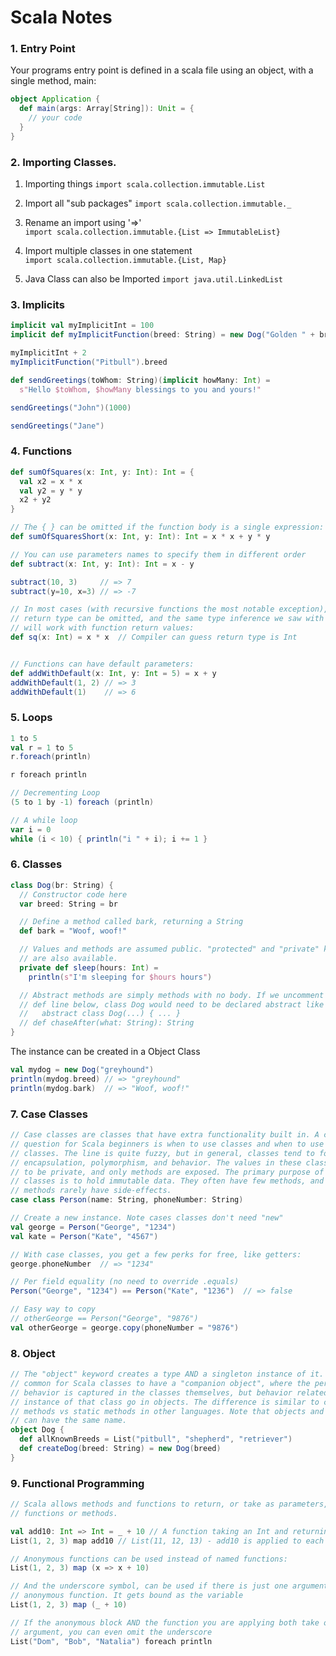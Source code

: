# Scala Notes

### 1. Entry Point
 
 Your programs entry point is defined in a scala file using an object, with a
single method, main:

```scala
object Application {
  def main(args: Array[String]): Unit = {
    // your code
  }
}
```

### 2. Importing Classes.

1. Importing things
`import scala.collection.immutable.List`

2. Import all "sub packages"
`import scala.collection.immutable._`

3. Rename an import using '=>'<br/>
`import scala.collection.immutable.{List => ImmutableList}`

4. Import multiple classes in one statement<br/>
`import scala.collection.immutable.{List, Map}`

5. Java Class can also be Imported
`import java.util.LinkedList`


### 3. Implicits

```scala
implicit val myImplicitInt = 100
implicit def myImplicitFunction(breed: String) = new Dog("Golden " + breed)

myImplicitInt + 2                   
myImplicitFunction("Pitbull").breed 

def sendGreetings(toWhom: String)(implicit howMany: Int) =
  s"Hello $toWhom, $howMany blessings to you and yours!"

sendGreetings("John")(1000) 

sendGreetings("Jane") 
```


### 4. Functions

```scala
def sumOfSquares(x: Int, y: Int): Int = {
  val x2 = x * x
  val y2 = y * y
  x2 + y2
}

// The { } can be omitted if the function body is a single expression:
def sumOfSquaresShort(x: Int, y: Int): Int = x * x + y * y

// You can use parameters names to specify them in different order
def subtract(x: Int, y: Int): Int = x - y

subtract(10, 3)     // => 7
subtract(y=10, x=3) // => -7

// In most cases (with recursive functions the most notable exception), function
// return type can be omitted, and the same type inference we saw with variables
// will work with function return values:
def sq(x: Int) = x * x  // Compiler can guess return type is Int


// Functions can have default parameters:
def addWithDefault(x: Int, y: Int = 5) = x + y
addWithDefault(1, 2) // => 3
addWithDefault(1)    // => 6
```


### 5. Loops

```scala
1 to 5
val r = 1 to 5
r.foreach(println)

r foreach println

// Decrementing Loop
(5 to 1 by -1) foreach (println)

// A while loop
var i = 0
while (i < 10) { println("i " + i); i += 1 }
```

### 6. Classes

```scala
class Dog(br: String) {
  // Constructor code here
  var breed: String = br

  // Define a method called bark, returning a String
  def bark = "Woof, woof!"

  // Values and methods are assumed public. "protected" and "private" keywords
  // are also available.
  private def sleep(hours: Int) =
    println(s"I'm sleeping for $hours hours")

  // Abstract methods are simply methods with no body. If we uncomment the
  // def line below, class Dog would need to be declared abstract like so:
  //   abstract class Dog(...) { ... }
  // def chaseAfter(what: String): String
}
```

The instance can be created in a Object Class
```scala
val mydog = new Dog("greyhound")
println(mydog.breed) // => "greyhound"
println(mydog.bark)  // => "Woof, woof!"
```


### 7. Case Classes

```scala
// Case classes are classes that have extra functionality built in. A common
// question for Scala beginners is when to use classes and when to use case
// classes. The line is quite fuzzy, but in general, classes tend to focus on
// encapsulation, polymorphism, and behavior. The values in these classes tend
// to be private, and only methods are exposed. The primary purpose of case
// classes is to hold immutable data. They often have few methods, and the
// methods rarely have side-effects.
case class Person(name: String, phoneNumber: String)

// Create a new instance. Note cases classes don't need "new"
val george = Person("George", "1234")
val kate = Person("Kate", "4567")

// With case classes, you get a few perks for free, like getters:
george.phoneNumber  // => "1234"

// Per field equality (no need to override .equals)
Person("George", "1234") == Person("Kate", "1236")  // => false

// Easy way to copy
// otherGeorge == Person("George", "9876")
val otherGeorge = george.copy(phoneNumber = "9876")
```

### 8. Object

```scala
// The "object" keyword creates a type AND a singleton instance of it. It is
// common for Scala classes to have a "companion object", where the per-instance
// behavior is captured in the classes themselves, but behavior related to all
// instance of that class go in objects. The difference is similar to class
// methods vs static methods in other languages. Note that objects and classes
// can have the same name.
object Dog {
  def allKnownBreeds = List("pitbull", "shepherd", "retriever")
  def createDog(breed: String) = new Dog(breed)
}
```

### 9. Functional Programming

```scala
// Scala allows methods and functions to return, or take as parameters, other
// functions or methods.

val add10: Int => Int = _ + 10 // A function taking an Int and returning an Int
List(1, 2, 3) map add10 // List(11, 12, 13) - add10 is applied to each element

// Anonymous functions can be used instead of named functions:
List(1, 2, 3) map (x => x + 10)

// And the underscore symbol, can be used if there is just one argument to the
// anonymous function. It gets bound as the variable
List(1, 2, 3) map (_ + 10)

// If the anonymous block AND the function you are applying both take one
// argument, you can even omit the underscore
List("Dom", "Bob", "Natalia") foreach println
```


